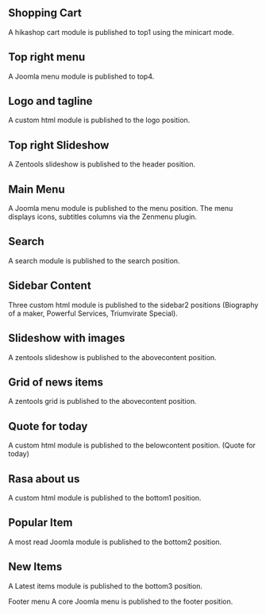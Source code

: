 Shopping Cart
---
A hikashop cart module is published to top1 using the minicart mode.

Top right menu
---
A Joomla menu module is published to top4.

Logo and tagline
---
A custom html module is published to the logo position.

Top right Slideshow
---
A Zentools slideshow is published to the header position.

Main Menu
---
A Joomla menu module is published to the menu position. The menu displays icons, subtitles columns via the Zenmenu plugin.

Search
---
A search module is published to the search position.

Sidebar Content
----
Three custom html module is published to the sidebar2 positions (Biography of a maker, Powerful Services, Triumvirate Special).

Slideshow with images
---
A zentools slideshow is published to the abovecontent position.

Grid of news items
---
A zentools grid is published to the abovecontent position.

Quote for today
---
A custom html module is published to the belowcontent position. (Quote for today)

Rasa about us
---
A custom html module is published to the bottom1 position.

Popular Item
---
A most read Joomla module is published to the bottom2 position.

New Items
---
A Latest items module is published to the bottom3 position.

Footer menu
A core Joomla menu is published to the footer position.